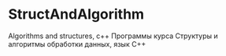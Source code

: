 # StructAndAlgorithm
Algorithms and structures, c++
Программы курса Структуры и алгоритмы обработки данных, язык С++
